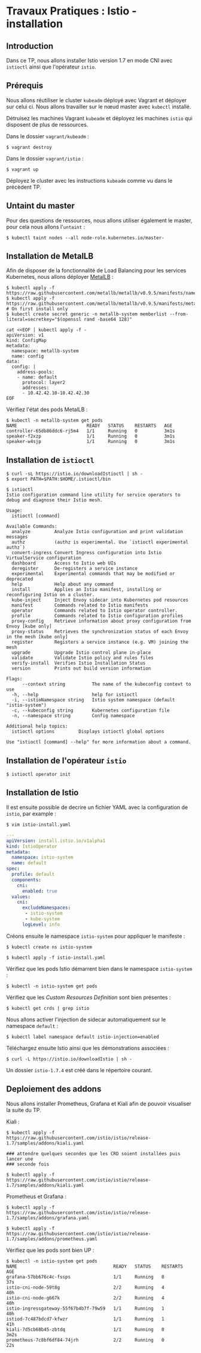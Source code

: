 # Travaux Pratiques : Istio - installation

## Introduction

Dans ce TP, nous allons installer Istio version 1.7 en mode CNI avec `istioctl`
ainsi que l'opérateur `istio`.

## Prérequis

Nous allons réutiliser le cluster `kubeadm` déployé avec Vagrant et déployer sur
celui ci. Nous allons travailler sur le nœud master avec `kubectl` installé.

Détruisez les machines Vagrant `kubeadm` et déployez les machines `istio` qui
disposent de plus de ressources.

Dans le dossier `vagrant/kubeadm` :

```console
$ vagrant destroy
```

Dans le dossier `vagrant/istio` :

```console
$ vagrant up
```

Déployez le cluster avec les instructions `kubeadm` comme vu dans le précèdent
TP.

## Untaint du master

Pour des questions de ressources, nous allons utiliser également le master,
pour cela nous allons l'`untaint` :

```console
$ kubectl taint nodes --all node-role.kubernetes.io/master-
```

## Installation de MetalLB

Afin de disposer de la fonctionnalité de Load Balancing pour les services
Kubernetes, nous allons déployer [MetalLB](https://metallb.universe.tf/installation/) :

```console
$ kubectl apply -f https://raw.githubusercontent.com/metallb/metallb/v0.9.5/manifests/namespace.yaml
$ kubectl apply -f https://raw.githubusercontent.com/metallb/metallb/v0.9.5/manifests/metallb.yaml
# On first install only
$ kubectl create secret generic -n metallb-system memberlist --from-literal=secretkey="$(openssl rand -base64 128)"

cat <<EOF | kubectl apply -f -
apiVersion: v1
kind: ConfigMap
metadata:
  namespace: metallb-system
  name: config
data:
  config: |
    address-pools:
    - name: default
      protocol: layer2
      addresses:
      - 10.42.42.10-10.42.42.30
EOF
```

Vérifiez l'état des pods MetalLB :

```console
$ kubectl -n metallb-system get pods
NAME                          READY   STATUS    RESTARTS   AGE
controller-65db86ddc6-rj5m4   1/1     Running   0          3m1s
speaker-f2xzp                 1/1     Running   0          3m1s
speaker-w4sjp                 1/1     Running   0          3m1s
```

## Installation de `istioctl`

```console
$ curl -sL https://istio.io/downloadIstioctl | sh -
$ export PATH=$PATH:$HOME/.istioctl/bin

$ istioctl
Istio configuration command line utility for service operators to
debug and diagnose their Istio mesh.

Usage:
  istioctl [command]

Available Commands:
  analyze         Analyze Istio configuration and print validation messages
  authz           (authz is experimental. Use `istioctl experimental authz`)
  convert-ingress Convert Ingress configuration into Istio VirtualService configuration
  dashboard       Access to Istio web UIs
  deregister      De-registers a service instance
  experimental    Experimental commands that may be modified or deprecated
  help            Help about any command
  install         Applies an Istio manifest, installing or reconfiguring Istio on a cluster.
  kube-inject     Inject Envoy sidecar into Kubernetes pod resources
  manifest        Commands related to Istio manifests
  operator        Commands related to Istio operator controller.
  profile         Commands related to Istio configuration profiles
  proxy-config    Retrieve information about proxy configuration from Envoy [kube only]
  proxy-status    Retrieves the synchronization status of each Envoy in the mesh [kube only]
  register        Registers a service instance (e.g. VM) joining the mesh
  upgrade         Upgrade Istio control plane in-place
  validate        Validate Istio policy and rules files
  verify-install  Verifies Istio Installation Status
  version         Prints out build version information

Flags:
      --context string          The name of the kubeconfig context to use
  -h, --help                    help for istioctl
  -i, --istioNamespace string   Istio system namespace (default "istio-system")
  -c, --kubeconfig string       Kubernetes configuration file
  -n, --namespace string        Config namespace

Additional help topics:
  istioctl options         Displays istioctl global options

Use "istioctl [command] --help" for more information about a command.
```

## Installation de l'opérateur `istio`

```console
$ istioctl operator init
```

## Installation de Istio

Il est ensuite possible de decrire un fichier YAML avec la configuration de
`istio`, par example :

```console
$ vim istio-install.yaml
```

```yaml
---
apiVersion: install.istio.io/v1alpha1
kind: IstioOperator
metadata:
  namespace: istio-system
  name: default
spec:
  profile: default
  components:
    cni:
      enabled: true
  values:
    cni:
      excludeNamespaces:
       - istio-system
       - kube-system
      logLevel: info
```

Créons ensuite le namespace `istio-system` pour appliquer le manifeste :

```console
$ kubectl create ns istio-system

$ kubectl apply -f istio-install.yaml
```

Vérifiez que les pods Istio démarrent bien dans le namespace `istio-system` :

```console
$ kubectl -n istio-system get pods
```

Vérifiez que les *Custom Resources Definition* sont bien présentes :

```console
$ kubectl get crds | grep istio
```

Nous allons activer l'injection de sidecar automatiquement sur le namespace
`default` :

```console
$ kubectl label namespace default istio-injection=enabled
```

Téléchargez ensuite Istio ainsi que les démonstrations associées :

```console
$ curl -L https://istio.io/downloadIstio | sh -
```

Un dossier `istio-1.7.4` est créé dans le répertoire courant.

## Deploiement des addons

Nous allons installer Prometheus, Grafana et Kiali afin de pouvoir visualiser la
suite du TP.

Kiali :

```console
$ kubectl apply -f https://raw.githubusercontent.com/istio/istio/release-1.7/samples/addons/kiali.yaml

### attendre quelques secondes que les CRD soient installées puis lancer une
### seconde fois

$ kubectl apply -f https://raw.githubusercontent.com/istio/istio/release-1.7/samples/addons/kiali.yaml
```

Prometheus et Grafana :

```console
$ kubectl apply -f https://raw.githubusercontent.com/istio/istio/release-1.7/samples/addons/grafana.yaml

$ kubectl apply -f https://raw.githubusercontent.com/istio/istio/release-1.7/samples/addons/prometheus.yaml
```

Vérifiez que les pods sont bien UP :

```console
$ kubectl -n istio-system get pods
NAME                                    READY   STATUS    RESTARTS   AGE
grafana-57bb676c4c-fssps                1/1     Running   0          37s
istio-cni-node-59t8g                    2/2     Running   4          40h
istio-cni-node-g667k                    2/2     Running   4          40h
istio-ingressgateway-55f67b4b7f-79w59   1/1     Running   1          40h
istiod-7c487bdcd7-kfwzr                 1/1     Running   1          41h
kiali-7d5cb68b45-zbtdq                  1/1     Running   0          3m2s
prometheus-7c8bf6df84-74jrh             2/2     Running   0          22s
```

